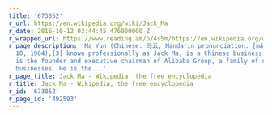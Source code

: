 ```yaml
---
title: '673052'
r_url: https://en.wikipedia.org/wiki/Jack_Ma
r_date: 2016-10-12 03:44:45.476000000 Z
r_wrapped_url: https://www.reading.am/p/4s5m/https://en.wikipedia.org/wiki/Jack_Ma
r_page_description: 'Ma Yun (Chinese: 马云, Mandarin pronunciation: [mǎ yún]; born September
  10, 1964),[3] known professionally as Jack Ma, is a Chinese business magnate who
  is the founder and executive chairman of Alibaba Group, a family of successful Internet-based
  businesses. He is the...'
r_page_title: Jack Ma - Wikipedia, the free encyclopedia
r_title: Jack Ma - Wikipedia, the free encyclopedia
r_id: '673052'
r_page_id: '492593'
---
```


